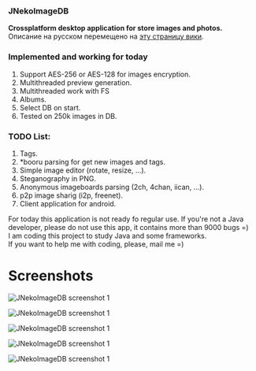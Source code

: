 ### JNekoImageDB
**Crossplatform desktop application for store images and photos.**<br>
Описание на русском перемещено на [эту страницу вики](https://github.com/konachan700/JNekoImageDB/wiki/RU_App_Description).


### Implemented and working for today
1.	Support AES-256 or AES-128 for images encryption.
2.	Multithreaded preview generation.
3.	Multithreaded work with FS
4.	Albums.
5.	Select DB on start.
6.	Tested on 250k images in DB.


### TODO List:
1.	Tags.
2.	*booru parsing for get new images and tags.
3.	Simple image editor (rotate, resize, ...).
4.	Steganography in PNG.
5.	Anonymous imageboards parsing (2ch, 4chan, iican, ...).
6.	p2p image sharig (i2p, freenet).
7.	Client application for android.


For today this application is not ready fo regular use. If you're not a Java developer, please do not use this app, it contains more than 9000 bugs =) <br>
I am coding this project to study Java and some frameworks.<br>
If you want to help me with coding, please, mail me =)


# Screenshots

![JNekoImageDB screenshot 1](https://github.com/konachan700/JNekoImageDB/raw/master/style/github_readme/A.PNG)

![JNekoImageDB screenshot 1](https://github.com/konachan700/JNekoImageDB/raw/master/style/github_readme/B.PNG)

![JNekoImageDB screenshot 1](https://github.com/konachan700/JNekoImageDB/raw/master/style/github_readme/C.PNG)

![JNekoImageDB screenshot 1](https://github.com/konachan700/JNekoImageDB/raw/master/style/github_readme/D.PNG)

![JNekoImageDB screenshot 1](https://github.com/konachan700/JNekoImageDB/raw/master/style/github_readme/E.PNG)
